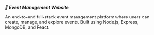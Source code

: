 ***📅 Event Management Website***

An end-to-end full-stack event management platform where users can create, manage, and explore events. Built using Node.js, Express, MongoDB, and React.
